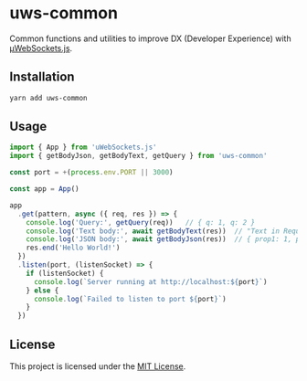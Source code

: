 # uws-common
Common functions and utilities to improve DX (Developer Experience) with [µWebSockets.js](https://github.com/uNetworking/uWebSockets.js).

## Installation
```sh
yarn add uws-common
```

## Usage
```ts
import { App } from 'uWebSockets.js'
import { getBodyJson, getBodyText, getQuery } from 'uws-common'

const port = +(process.env.PORT || 3000)

const app = App()

app
  .get(pattern, async ({ req, res }) => {
    console.log('Query:', getQuery(req))   // { q: 1, q: 2 }
    console.log('Text body:', await getBodyText(res))  // "Text in Request Body"
    console.log('JSON body:', await getBodyJson(res))  // { prop1: 1, prop2: 2 }
    res.end('Hello World!')
  })
  .listen(port, (listenSocket) => {
    if (listenSocket) {
      console.log(`Server running at http://localhost:${port}`)
    } else {
      console.log(`Failed to listen to port ${port}`)
    }
  })
```

## License

This project is licensed under the [MIT License](LICENSE).
